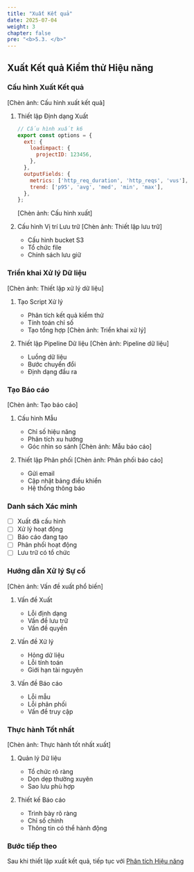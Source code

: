```yaml
---
title: "Xuất Kết quả"
date: 2025-07-04
weight: 3
chapter: false
pre: "<b>5.3. </b>"
---
```


## Xuất Kết quả Kiểm thử Hiệu năng

### Cấu hình Xuất Kết quả
[Chèn ảnh: Cấu hình xuất kết quả]
1. Thiết lập Định dạng Xuất
   ```javascript
   // Cấu hình xuất k6
   export const options = {
     ext: {
       loadimpact: {
         projectID: 123456,
       },
     },
     outputFields: {
       metrics: ['http_req_duration', 'http_reqs', 'vus'],
       trend: ['p95', 'avg', 'med', 'min', 'max'],
     },
   };
   ```
   [Chèn ảnh: Cấu hình xuất]

2. Cấu hình Vị trí Lưu trữ
   [Chèn ảnh: Thiết lập lưu trữ]
   - Cấu hình bucket S3
   - Tổ chức file
   - Chính sách lưu giữ

### Triển khai Xử lý Dữ liệu
[Chèn ảnh: Thiết lập xử lý dữ liệu]
1. Tạo Script Xử lý
   - Phân tích kết quả kiểm thử
   - Tính toán chỉ số
   - Tạo tổng hợp
   [Chèn ảnh: Triển khai xử lý]

2. Thiết lập Pipeline Dữ liệu
   [Chèn ảnh: Pipeline dữ liệu]
   - Luồng dữ liệu
   - Bước chuyển đổi
   - Định dạng đầu ra

### Tạo Báo cáo
[Chèn ảnh: Tạo báo cáo]
1. Cấu hình Mẫu
   - Chỉ số hiệu năng
   - Phân tích xu hướng
   - Góc nhìn so sánh
   [Chèn ảnh: Mẫu báo cáo]

2. Thiết lập Phân phối
   [Chèn ảnh: Phân phối báo cáo]
   - Gửi email
   - Cập nhật bảng điều khiển
   - Hệ thống thông báo

### Danh sách Xác minh
- [ ] Xuất đã cấu hình
- [ ] Xử lý hoạt động
- [ ] Báo cáo đang tạo
- [ ] Phân phối hoạt động
- [ ] Lưu trữ có tổ chức

### Hướng dẫn Xử lý Sự cố
[Chèn ảnh: Vấn đề xuất phổ biến]
1. Vấn đề Xuất
   - Lỗi định dạng
   - Vấn đề lưu trữ
   - Vấn đề quyền

2. Vấn đề Xử lý
   - Hỏng dữ liệu
   - Lỗi tính toán
   - Giới hạn tài nguyên

3. Vấn đề Báo cáo
   - Lỗi mẫu
   - Lỗi phân phối
   - Vấn đề truy cập

### Thực hành Tốt nhất
[Chèn ảnh: Thực hành tốt nhất xuất]
1. Quản lý Dữ liệu
   - Tổ chức rõ ràng
   - Dọn dẹp thường xuyên
   - Sao lưu phù hợp

2. Thiết kế Báo cáo
   - Trình bày rõ ràng
   - Chỉ số chính
   - Thông tin có thể hành động

### Bước tiếp theo
Sau khi thiết lập xuất kết quả, tiếp tục với [Phân tích Hiệu năng](../5.4-analyze-performance/)

